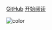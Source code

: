<!-- _coverpage.md -->



[GitHub](https://github.com/xuliyaheizi)
[开始阅读](/README.md)

<!-- ![](https://xiaoheizi.oss-cn-guangzhou.aliyuncs.com/wallhaven-x8gkpo.jpg) -->
![color](#fff)

